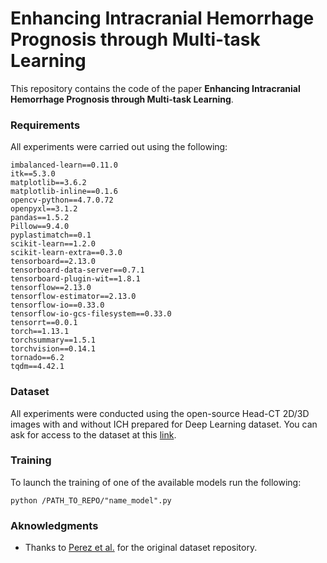 # Enhancing Intracranial Hemorrhage Prognosis through Multi-task Learning

This repository contains the code of the paper **Enhancing Intracranial Hemorrhage Prognosis through Multi-task Learning**.

### Requirements

All experiments were carried out using the following:

```
imbalanced-learn==0.11.0
itk==5.3.0
matplotlib==3.6.2
matplotlib-inline==0.1.6
opencv-python==4.7.0.72
openpyxl==3.1.2
pandas==1.5.2
Pillow==9.4.0
pyplastimatch==0.1
scikit-learn==1.2.0
scikit-learn-extra==0.3.0
tensorboard==2.13.0
tensorboard-data-server==0.7.1
tensorboard-plugin-wit==1.8.1
tensorflow==2.13.0
tensorflow-estimator==2.13.0
tensorflow-io==0.33.0
tensorflow-io-gcs-filesystem==0.33.0
tensorrt==0.0.1
torch==1.13.1
torchsummary==1.5.1
torchvision==0.14.1
tornado==6.2
tqdm==4.42.1
```
### Dataset

All experiments were conducted using the open-source Head-CT 2D/3D images with and without
ICH prepared for Deep Learning dataset. You can ask for access to the dataset at this [link](https://digital.csic.es/handle/10261/275792).

### Training

To launch the training of one of the available models run the following:

```
python /PATH_TO_REPO/"name_model".py 
```

### Aknowledgments

* Thanks to [Perez et al.](https://digital.csic.es/handle/10261/275792) for the original dataset repository. 
